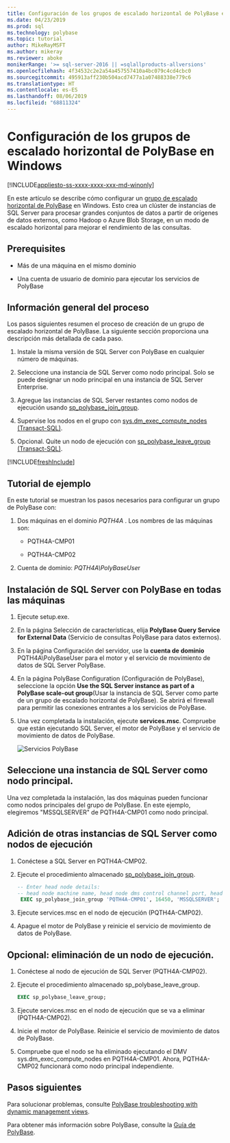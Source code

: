 ```yaml
---
title: Configuración de los grupos de escalado horizontal de PolyBase en Windows | Microsoft Docs
ms.date: 04/23/2019
ms.prod: sql
ms.technology: polybase
ms.topic: tutorial
author: MikeRayMSFT
ms.author: mikeray
ms.reviewer: aboke
monikerRange: '>= sql-server-2016 || =sqlallproducts-allversions'
ms.openlocfilehash: 4f34532c2e2a54a457557410a4bc079c4cd4cbc0
ms.sourcegitcommit: 495913aff230b504acd7477a1a07488338e779c6
ms.translationtype: HT
ms.contentlocale: es-ES
ms.lasthandoff: 08/06/2019
ms.locfileid: "68811324"
---
```

# <a name="configure-polybase-scale-out-groups-on-windows"></a>Configuración de los grupos de escalado horizontal de PolyBase en Windows

[!INCLUDE[appliesto-ss-xxxx-xxxx-xxx-md-winonly](../../includes/appliesto-ss-xxxx-xxxx-xxx-md-winonly.md)]

En este artículo se describe cómo configurar un [grupo de escalado horizontal de PolyBase](polybase-scale-out-groups.md) en Windows. Esto crea un clúster de instancias de SQL Server para procesar grandes conjuntos de datos a partir de orígenes de datos externos, como Hadoop o Azure Blob Storage, en un modo de escalado horizontal para mejorar el rendimiento de las consultas.

## <a name="prerequisites"></a>Prerequisites
  
- Más de una máquina en el mismo dominio  
  
- Una cuenta de usuario de dominio para ejecutar los servicios de PolyBase  
  
## <a name="process-overview"></a>Información general del proceso

Los pasos siguientes resumen el proceso de creación de un grupo de escalado horizontal de PolyBase. La siguiente sección proporciona una descripción más detallada de cada paso.
  
1. Instale la misma versión de SQL Server con PolyBase en cualquier número de máquinas.
  
2. Seleccione una instancia de SQL Server como nodo principal. Solo se puede designar un nodo principal en una instancia de SQL Server Enterprise.
  
3. Agregue las instancias de SQL Server restantes como nodos de ejecución usando [sp_polybase_join_group](../../relational-databases/system-stored-procedures/polybase-stored-procedures-sp-polybase-join-group.md).

4. Supervise los nodos en el grupo con [sys.dm_exec_compute_nodes &#40;Transact-SQL&#41;](../../relational-databases/system-dynamic-management-views/sys-dm-exec-compute-nodes-transact-sql.md).

5. Opcional. Quite un nodo de ejecución con [sp_polybase_leave_group &#40;Transact-SQL&#41;](../../relational-databases/system-stored-procedures/polybase-stored-procedures-sp-polybase-leave-group.md).

[!INCLUDE[freshInclude](../../includes/paragraph-content/fresh-note-steps-feedback.md)]

## <a name="example-walk-through"></a>Tutorial de ejemplo

En este tutorial se muestran los pasos necesarios para configurar un grupo de PolyBase con:  
  
1. Dos máquinas en el dominio *PQTH4A* . Los nombres de las máquinas son:  
  
   - PQTH4A-CMP01  
  
   - PQTH4A-CMP02  
  
2. Cuenta de dominio: *PQTH4A\PolyBaseUse*r  

## <a name="install-sql-server-with-polybase-on-all-machines"></a>Instalación de SQL Server con PolyBase en todas las máquinas

1. Ejecute setup.exe.
  
2. En la página Selección de características, elija **PolyBase Query Service for External Data** (Servicio de consultas PolyBase para datos externos).
  
3. En la página Configuración del servidor, use la **cuenta de dominio** PQTH4A\PolyBaseUser para el motor y el servicio de movimiento de datos de SQL Server PolyBase.
  
4. En la página PolyBase Configuration (Configuración de PolyBase), seleccione la opción **Use the SQL Server instance as part of a PolyBase scale-out group**(Usar la instancia de SQL Server como parte de un grupo de escalado horizontal de PolyBase). Se abrirá el firewall para permitir las conexiones entrantes a los servicios de PolyBase.
  
5. Una vez completada la instalación, ejecute **services.msc**. Compruebe que están ejecutando SQL Server, el motor de PolyBase y el servicio de movimiento de datos de PolyBase.
  
   ![Servicios PolyBase](../../relational-databases/polybase/media/polybase-services.png "Servicios PolyBase")  
  
## <a name="select-one-sql-server-as-head-node"></a>Seleccione una instancia de SQL Server como nodo principal.  
  
Una vez completada la instalación, las dos máquinas pueden funcionar como nodos principales del grupo de PolyBase. En este ejemplo, elegiremos "MSSQLSERVER" de PQTH4A-CMP01 como nodo principal.
  
## <a name="add-other-sql-server-instances-as-compute-nodes"></a>Adición de otras instancias de SQL Server como nodos de ejecución  
  
1. Conéctese a SQL Server en PQTH4A-CMP02.
  
2. Ejecute el procedimiento almacenado [sp_polybase_join_group](../../relational-databases/system-stored-procedures/polybase-stored-procedures-sp-polybase-join-group.md).

   ```sql
   -- Enter head node details:
   -- head node machine name, head node dms control channel port, head node sql server name  
    EXEC sp_polybase_join_group 'PQTH4A-CMP01', 16450, 'MSSQLSERVER';
   ```  

3. Ejecute services.msc en el nodo de ejecución (PQTH4A-CMP02).
  
4. Apague el motor de PolyBase y reinicie el servicio de movimiento de datos de PolyBase.
  
## <a name="optional-remove-a-compute-node"></a>Opcional: eliminación de un nodo de ejecución.  
  
1. Conéctese al nodo de ejecución de SQL Server (PQTH4A-CMP02).
  
2. Ejecute el procedimiento almacenado sp_polybase_leave_group.
  
    ```sql  
    EXEC sp_polybase_leave_group;  
    ```  
  
3. Ejecute services.msc en el nodo de ejecución que se va a eliminar (PQTH4A-CMP02).
  
4. Inicie el motor de PolyBase. Reinicie el servicio de movimiento de datos de PolyBase.
  
5. Compruebe que el nodo se ha eliminado ejecutando el DMV sys.dm_exec_compute_nodes en PQTH4A-CMP01. Ahora, PQTH4A-CMP02 funcionará como nodo principal independiente.  
  
## <a name="next-steps"></a>Pasos siguientes  

Para solucionar problemas, consulte [PolyBase troubleshooting with dynamic management views](https://msdn.microsoft.com/library/ce9078b7-a750-4f47-b23e-90b83b783d80).
  
Para obtener más información sobre PolyBase, consulte la [Guía de PolyBase](../../relational-databases/polybase/polybase-guide.md).

